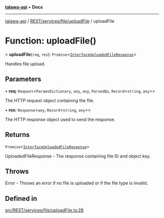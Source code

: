 [**talawa-api**](../../../../../README.md) • **Docs**

***

[talawa-api](../../../../../modules.md) / [REST/services/file/uploadFile](../README.md) / uploadFile

# Function: uploadFile()

\> **uploadFile**(`req`, `res`): `Promise`\<[`InterfaceUploadedFileResponse`](../interfaces/InterfaceUploadedFileResponse.md)\>

Handles file upload.

## Parameters

• **req**: `Request`\<`ParamsDictionary`, `any`, `any`, `ParsedQs`, `Record`\<`string`, `any`\>\>

The HTTP request object containing the file.

• **res**: `Response`\<`any`, `Record`\<`string`, `any`\>\>

The HTTP response object used to send the response.

## Returns

`Promise`\<[`InterfaceUploadedFileResponse`](../interfaces/InterfaceUploadedFileResponse.md)\>

UploadedFileResponse - The response containing file ID and object key.

## Throws

Error - Throws an error if no file is uploaded or if the file type is invalid.

## Defined in

[src/REST/services/file/uploadFile.ts:28](https://github.com/PalisadoesFoundation/talawa-api/blob/a6e7ac91b581c9109559657faf0f934f3eb41fe7/src/REST/services/file/uploadFile.ts#L28)
